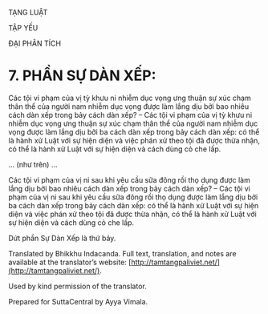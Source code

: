  

TẠNG LUẬT

TẬP YẾU

ĐẠI PHÂN TÍCH

# 7\. PHẦN SỰ DÀN XẾP:

Các tội vi phạm của vị tỳ khưu ni nhiễm dục vọng ưng thuận sự xúc chạm thân thể của người nam nhiễm dục vọng được làm lắng dịu bởi bao nhiêu cách dàn xếp trong bảy cách dàn xếp? – Các tội vi phạm của vị tỳ khưu ni nhiễm dục vọng ưng thuận sự xúc chạm thân thể của người nam nhiễm dục vọng được làm lắng dịu bởi ba cách dàn xếp trong bảy cách dàn xếp: có thể là hành xử Luật với sự hiện diện và việc phán xử theo tội đã được thừa nhận, có thể là hành xử Luật với sự hiện diện và cách dùng cỏ che lấp.

… (như trên) …

Các tội vi phạm của vị ni sau khi yêu cầu sữa đông rồi thọ dụng được làm lắng dịu bởi bao nhiêu cách dàn xếp trong bảy cách dàn xếp? – Các tội vi phạm của vị ni sau khi yêu cầu sữa đông rồi thọ dụng được làm lắng dịu bởi ba cách dàn xếp trong bảy cách dàn xếp: có thể là hành xử Luật với sự hiện diện và việc phán xử theo tội đã được thừa nhận, có thể là hành xử Luật với sự hiện diện và cách dùng cỏ che lấp.

Dứt phần Sự Dàn Xếp là thứ bảy.

Translated by Bhikkhu Indacanda. Full text, translation, and notes are available at the translator’s website: [http://tamtangpaliviet.net/](http://tamtangpaliviet.net/).

Used by kind permission of the translator.

Prepared for SuttaCentral by Ayya Vimala.